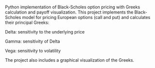 Python implementation of Black-Scholes option pricing with Greeks calculation and payoff visualization.
This project implements the Black-Scholes model for pricing European options (call and put) and calculates their principal Greeks:

Delta: sensitivity to the underlying price

Gamma: sensitivity of Delta

Vega: sensitivity to volatility

The project also includes a graphical visualization of the Greeks.
